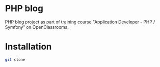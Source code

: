 # PHP blog
PHP blog project as part of training course "Application Developer - PHP / Symfony" on OpenClassrooms.
# Installation

```bash
git clone
````
